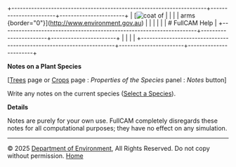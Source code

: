 +---------------------------------------------------------------------+-----------------------+-----------------------+
| [![coat of                                                          |                       | [](index.htm)         |
| arms](imgs/coa_env.png){border="0"}](http://www.environment.gov.au) |                       |                       |
|                                                                     |                       | # FullCAM Help        |
+---------------------------------------------------------------------+-----------------------+-----------------------+
|                                                                     |                       |                       |
+---------------------------------------------------------------------+-----------------------+-----------------------+

**Notes on a Plant Species**

\[[Trees](215_Trees.htm) page or [Crops](216_Crops.htm) page :
*Properties of the Species* panel : *Notes* button\]

Write any notes on the current species ([Select a
Species](56_Select%20a%20Species.htm)).

**Details**

Notes are purely for your own use. FullCAM completely disregards these
notes for all computational purposes; they have no effect on any
simulation.

------------------------------------------------------------------------

© 2025 [Department of
Environment](http://www.environment.gov.au "Department of Environment"),
All Rights Reserved. Do not copy without permission.
[Home](index.htm "help index")
